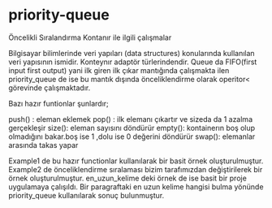 # priority-queue
Öncelikli Sıralandırma Kontanır ile ilgili çalışmalar

Bilgisayar bilimlerinde veri yapıları (data structures) konularında kullanılan veri yapısının ismidir. Konteynır adaptör türlerindendir.
Queue da FIFO(first input first output) yani ilk giren ilk çıkar mantığında çalışmakta ilen priority_queue de ise bu mantık dışında önceliklendirme olarak operitor< görevinde çalışmaktadır.

Bazı hazır funtionlar şunlardır;

push() : eleman eklemek 
pop() : ilk elemanı çıkartır ve sizeda da 1 azalma gerçekleşir
size(): eleman sayısını döndürür
empty(): kontainerın boş olup olmadığını bakar.boş ise 1 ,dolu ise 0 değerini döndürür
swap(): elemanlar arasında takas yapar


Example1 de bu hazır functionlar kullanılarak bir basit örnek oluşturulmuştur.
Example2 de önceliklendirme sıralaması bizim tarafımızdan değiştirilerek bir örnek oluşturulmuştur.
en_uzun_kelime deki örnek de ise basit bir proje uygulamaya çalışıldı. Bir paragraftaki en uzun kelime hangisi bulma yönünde priority_queue kullanılarak sonuç bulunmuştur.
